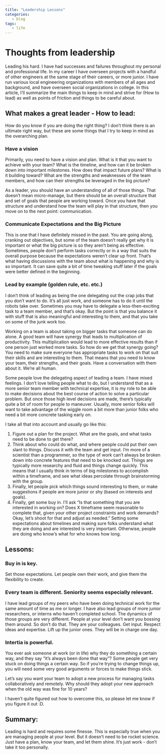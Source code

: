 ```yaml
---
title: "Leadership Lessons"
categories:
   - blog
tags:
   - life
---
```


# Thoughts from leadership
Leading his hard. I have had successes and failures throughout my personal and professional life. In my career I have overseen projects with a handful of other engineers at the same stage of their careers, or more junior. I have run various local engineering organizations with members of all ages and background, and have overseen social organizations in college. In this article, I’ll summarize the main things to keep in mind and strive for (How to lead) as well as points of friction and things to be careful about.

## What makes a great leader - How to lead:
How do you know if you are doing the right thing? I don’t think there is an ultimate right way, but these are some things that I try to keep in mind as the overarching plan.

### Have a vision
Primarily, you need to have a vision and plan. What is it that you want to achieve with your team? What is the timeline, and how can it be broken down into important milestones. How does that impact future plans? What is it building toward? What are the strengths and weaknesses of the team members, and how can their strengths be leveraged in the big picture?

As a leader, you should have an understanding of all of those things. That doesn’t mean micro-manage, but there should be an overall structure that and set of goals that people are working toward. Once you have that structure and understand how the team will play in that structure, then you move on to the next point: communication.

### Communicate Expectations and the Big Picture
This is one that I have definitely missed in the past. You are going along, cranking out objectives, but some of the team doesn’t really get why it is important or what the big picture is so they aren’t being as effective. Sometimes, people don’t perform tasks correctly or in a way that suits the overall purpose because the expectations weren’t clear up front. That’s what having discussions with the team about what is happening and why is so important. It can save quite a bit of time tweaking stuff later if the goals were better defined in the beginning.


### Lead by example (golden rule, etc. etc.)
I don’t think of leading as being the one delegating out the crap jobs that you don’t want to do. It’s all just work, and someone has to do it until the robots take over. Sometimes you may have to delegate a less-then-exciting task to a team member, and that’s okay. But the point is that you balance it with stuff that is also meaningful and interesting to them, and that you take on some of the junk work too. 

Working on a team is about taking on bigger tasks that someone can do alone. A good team will have synergy that leads to multiplication of productivity. This multiplication would lead to more effective results than if one person just worked more tasks.  So how do we get that synergy going? You need to make sure everyone has appropriate tasks to work on that suit their skills and are interesting to them. That means that you need to know your team, their strengths, and their goals. Have a conversation with them about it. We’re all human.

Some people love the delegating aspect of leading a team. I have mixed feelings. I don’t love telling people what to do, but I understand that as a more senior team member with technical expertise, it is my role to be able to make decisions about the best course of action to solve a particular problem. But once those high level decisions are made, there’s typically quite a bit of room for people to maneuver. Usually, more senior folks will want to take advantage of the wiggle room a bit more than junior folks who need a bit more concrete tasking early on. 

I take all that into account and usually go like this:
1. Figure out a plan for the project. What are the goals, and what tasks need to be done to get there? 
2. Think about who could do what, and where people could put their own slant to things. Discuss it with the team and get input. I’m more of a scientist than a programmer, so the type of work can’t always be broken down into concrete features that need to be knocked out. Things are typically more researchy and fluid and things change quickly. This means that I usually think in terms of big milestones to accomplish within a timeframe, and see what ideas percolate through brainstorming with the group. 
3. Finally, let people pick which things sound interesting to them, or make suggestions if people are more junior or shy (based on interests and goals). 
4. Finally, get some buy in. I’ll ask “Is that something that you are interested in working on? Does X timeframe seem reasonable to complete that, given your other project constraints and work demands? Okay, let’s shoot for that and adjust as needed.” Setting some expectations about timelines and making sure folks understand what they are doing and are interested is very important. Otherwise, people are doing who know’s what for who knows how long.

## Lessons:
### Buy in is key.
Set those expectations. Let people own their work, and give them the flexibility to create.

### Every team is different. Seniority seems especially relevant.
I have lead groups of my peers who have been doing technical work for the same amount of time as me or longer. I have also lead groups of more junior researchers, or interns who haven’t completed school.  The dynamics of those groups are very different. People at your level don’t want you bossing them around. So don’t do that. They are your colleagues. Get input. Respect ideas and expertise. Lift up the junior ones. They will be in charge one day.

### Intertia is powerful.
You ever ask someone at work (or in life) why they do something a certain way, and they say “it’s always been done that way”? Some people get very stuck on doing things a certain way. So if you’re trying to change things up, you will need some very good arguments or forces to make things stick. 

Let’s say you want your team to adopt a new process for managing tasks collaboratively and remotely. Why should they adopt your new approach when the old way was fine for 10 years?

I haven’t quite figured out how to overcome this, so please let me know if you figure it out :D.

## Summary:
Leading is hard and requires some finesse. This is especially true when you are managing people at your level. But it doesn’t need to be rocket science. Just have a plan, know your team, and let them shine. It’s just work - don’t take it too personally.




